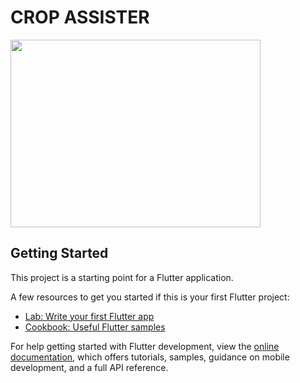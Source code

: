 # CROP ASSISTER

<img src="https://user-images.githubusercontent.com/62339931/212866562-6b8994f8-3445-4a8e-ad2e-c9aa595f5679.png" width="400" height="300"/>

## Getting Started

This project is a starting point for a Flutter application.

A few resources to get you started if this is your first Flutter project:

- [Lab: Write your first Flutter app](https://docs.flutter.dev/get-started/codelab)
- [Cookbook: Useful Flutter samples](https://docs.flutter.dev/cookbook)

For help getting started with Flutter development, view the
[online documentation](https://docs.flutter.dev/), which offers tutorials,
samples, guidance on mobile development, and a full API reference.
